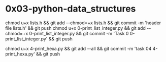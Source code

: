 # 0x03-python-data_structures

chmod u+x lists.h && git add --chmod=+x lists.h && git commit -m 'header file lists.h' && git push
chmod u+x 0-print_list_integer.py && git add --chmod=+x 0-print_list_integer.py && git commit -m 'Task 0 0-print_list_integer.py' && git push

chmod u+x 4-print_hexa.py && git add --all && git commit -m 'task 04 4-print_hexa.py' && git push
